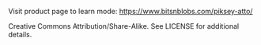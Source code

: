 Visit product page to learn mode: https://www.bitsnblobs.com/piksey-atto/

Creative Commons Attribution/Share-Alike. See LICENSE for additional details.
